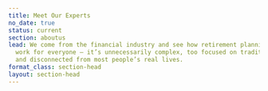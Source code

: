 ```yaml
---
title: Meet Our Experts
no_date: true
status: current
section: aboutus
lead: We come from the financial industry and see how retirement planning doesn’t
  work for everyone — it’s unnecessarily complex, too focused on traditional options,
  and disconnected from most people’s real lives.
format_class: section-head
layout: section-head
---
```


